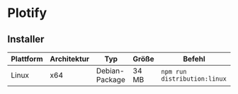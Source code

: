 # Plotify

## Installer

| Plattform | Architektur | Typ            | Größe  | Befehl                       |
|-----------|-------------|----------------|--------|------------------------------|
| Linux     | x64         | Debian-Package |  34 MB | `npm run distribution:linux` |
